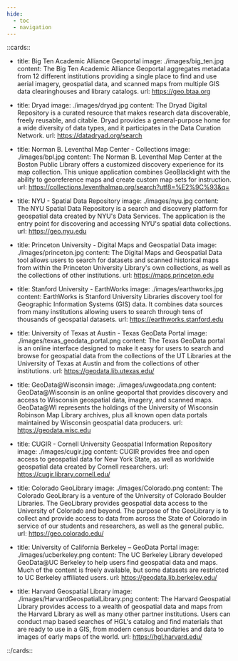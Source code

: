 ```yaml
---
hide:
  - toc
  - navigation
---
```


::cards::

- title: Big Ten Academic Alliance Geoportal
  image: ./images/big_ten.jpg
  content: The Big Ten Academic Alliance Geoportal aggregates metadata from 12 different institutions providing a single place to find and use aerial imagery, geospatial data, and scanned maps from multiple GIS data clearinghouses and library catalogs.
  url: https://geo.btaa.org

- title: Dryad
  image: ./images/dryad.jpg
  content: The Dryad Digital Repository is a curated resource that makes research data discoverable, freely reusable, and citable. Dryad provides a general-purpose home for a wide diversity of data types, and it participates in the Data Curation Network.
  url: https://datadryad.org/search

- title: Norman B. Leventhal Map Center - Collections
  image: ./images/bpl.jpg
  content: The Norman B. Leventhal Map Center at the Boston Public Library offers a customized discovery experience for its map collection. This unique application combines GeoBlacklight with the ability to georeference maps and create custom map sets for instruction.
  url: https://collections.leventhalmap.org/search?utf8=%E2%9C%93&q=

- title: NYU - Spatial Data Repository
  image: ./images/nyu.jpg
  content: The NYU Spatial Data Repository is a search and discovery platform for geospatial data created by NYU's Data Services. The application is the entry point for discovering and accessing NYU's spatial data collections.
  url: https://geo.nyu.edu

- title: Princeton University - Digital Maps and Geospatial Data
  image: ./images/princeton.jpg
  content: The Digital Maps and Geospatial Data tool allows users to search for datasets and scanned historical maps from within the Princeton University Library's own collections, as well as the collections of other institutions.
  url: https://maps.princeton.edu

- title: Stanford University - EarthWorks
  image: ./images/earthworks.jpg
  content: EarthWorks is Stanford University Libraries discovery tool for Geographic Information Systems (GIS) data. It combines data sources from many institutions allowing users to search through tens of thousands of geospatial datasets.
  url: https://earthworks.stanford.edu

- title: University of Texas at Austin - Texas GeoData Portal
  image: ./images/texas_geodata_portal.png
  content: The Texas GeoData portal is an online interface designed to make it easy for users to search and browse for geospatial data from the collections of the UT Libraries at the University of Texas at Austin and from the collections of other institutions.
  url: https://geodata.lib.utexas.edu/


- title: GeoData@Wisconsin
  image: ./images/uwgeodata.png
  content: GeoData@Wisconsin is an online geoportal that provides discovery and access to Wisconsin geospatial data, imagery, and scanned maps.  GeoData@WI represents the holdings of the University of Wisconsin Robinson Map Library archives, plus all known open data portals maintained by Wisconsin geospatial data producers.
  url: https://geodata.wisc.edu

- title: CUGIR - Cornell University Geospatial Information Repository
  image: ./images/cugir.jpg
  content: CUGIR provides free and open access to geospatial data for New York State, as well as worldwide geospatial data created by Cornell researchers.
  url: https://cugir.library.cornell.edu/

- title: Colorado GeoLibrary
  image: ./images/Colorado.png
  content: The Colorado GeoLibrary is a venture of the University of Colorado Boulder Libraries. The GeoLibrary provides geospatial data access to the University of Colorado and beyond. The purpose of the GeoLibrary is to collect and provide access to data from across the State of Colorado in service of our students and researchers, as well as the general public.
  url: https://geo.colorado.edu/

- title: University of California Berkeley – GeoData Portal
  image: ./images/ucberkeley.png
  content: The UC Berkeley Library developed GeoData@UC Berkeley to help users find geospatial data and maps. Much of the content is freely available, but some datasets are restricted to UC Berkeley affiliated users.
  url: https://geodata.lib.berkeley.edu/

- title: Harvard Geospatial Library
  image: ./images/HarvardGeospatialLibrary.png
  content: The Harvard Geospatial Library provides access to a wealth of geospatial data and maps from the Harvard Library as well as many other partner institutions. Users can conduct map based searches of HGL's catalog and find materials that are ready to use in a GIS, from modern census boundaries and data to images of early maps of the world.
  url: https://hgl.harvard.edu/

::/cards::
